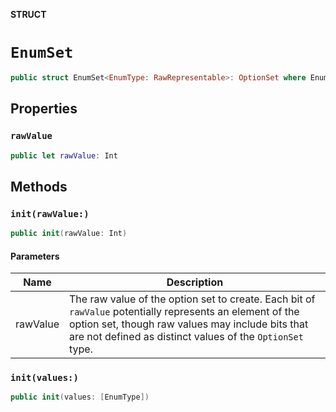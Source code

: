 **STRUCT**

# `EnumSet`

```swift
public struct EnumSet<EnumType: RawRepresentable>: OptionSet where EnumType.RawValue == Int
```

## Properties
### `rawValue`

```swift
public let rawValue: Int
```

## Methods
### `init(rawValue:)`

```swift
public init(rawValue: Int)
```

#### Parameters

| Name | Description |
| ---- | ----------- |
| rawValue | The raw value of the option set to create. Each bit of `rawValue` potentially represents an element of the option set, though raw values may include bits that are not defined as distinct values of the `OptionSet` type. |

### `init(values:)`

```swift
public init(values: [EnumType])
```

